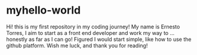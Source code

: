# myhello-world
Hi! this is my first repository in my coding journey!
My name is Ernesto Torres, 
I aim to start as a front end developer and work my way to ... honestly as far as I can go!
Figured I would start simple, like how to use the github platform.
Wish me luck, and thank you for reading!
